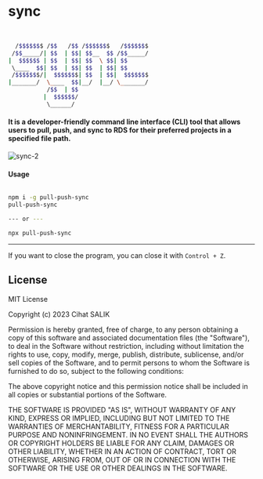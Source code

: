 # sync

```bash


  /$$$$$$$ /$$   /$$ /$$$$$$$   /$$$$$$$
 /$$_____/| $$  | $$| $$__  $$ /$$_____/
|  $$$$$$ | $$  | $$| $$  \ $$| $$
 \____  $$| $$  | $$| $$  | $$| $$
 /$$$$$$$/|  $$$$$$$| $$  | $$|  $$$$$$$
|_______/  \____  $$|__/  |__/ \_______/
           /$$  | $$
          |  $$$$$$/
           \______/

```

#### It is a developer-friendly command line interface (CLI) tool that allows users to pull, push, and sync to RDS for their preferred projects in a specified file path.

![sync-2](https://user-images.githubusercontent.com/57585087/212449082-f69e5904-ad70-41c2-b641-877dc972d7b5.gif)

#### Usage

```bash

npm i -g pull-push-sync
pull-push-sync

--- or ---

npx pull-push-sync

```

---

If you want to close the program, you can close it with `Control + Z`.

## License

MIT License

Copyright (c) 2023 Cihat SALIK

Permission is hereby granted, free of charge, to any person obtaining a copy
of this software and associated documentation files (the "Software"), to deal
in the Software without restriction, including without limitation the rights
to use, copy, modify, merge, publish, distribute, sublicense, and/or sell
copies of the Software, and to permit persons to whom the Software is
furnished to do so, subject to the following conditions:

The above copyright notice and this permission notice shall be included in all
copies or substantial portions of the Software.

THE SOFTWARE IS PROVIDED "AS IS", WITHOUT WARRANTY OF ANY KIND, EXPRESS OR
IMPLIED, INCLUDING BUT NOT LIMITED TO THE WARRANTIES OF MERCHANTABILITY,
FITNESS FOR A PARTICULAR PURPOSE AND NONINFRINGEMENT. IN NO EVENT SHALL THE
AUTHORS OR COPYRIGHT HOLDERS BE LIABLE FOR ANY CLAIM, DAMAGES OR OTHER
LIABILITY, WHETHER IN AN ACTION OF CONTRACT, TORT OR OTHERWISE, ARISING FROM,
OUT OF OR IN CONNECTION WITH THE SOFTWARE OR THE USE OR OTHER DEALINGS IN THE
SOFTWARE.
